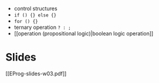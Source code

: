 
- control structures
- `if () {} else {}`
- `for () {}`
- ternary operation `? : ;`
- [[operation (propositional logic)|boolean logic operation]]


# Slides

[[EProg-slides-w03.pdf]]
